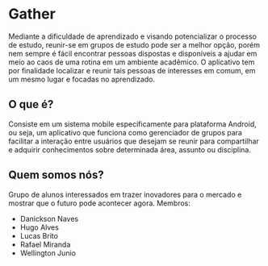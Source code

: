 # Gather
Mediante a dificuldade de aprendizado e visando potencializar o processo de estudo, reunir-se em grupos de estudo pode ser a melhor opção, porém nem sempre é fácil encontrar pessoas dispostas e disponíveis a ajudar em meio ao caos de uma rotina em um ambiente acadêmico. O aplicativo tem por finalidade localizar e reunir tais pessoas de interesses em comum, em um mesmo lugar e focadas no aprendizado.

## O que é?
Consiste em um sistema mobile especificamente para plataforma Android, ou seja, um aplicativo que funciona como gerenciador de grupos para facilitar a interação entre usuários que desejam se reunir para compartilhar e adquirir conhecimentos sobre determinada área, assunto ou disciplina.  

## Quem somos nós?
Grupo de alunos interessados em trazer inovadores para o mercado e mostrar que o futuro pode acontecer agora.
Membros:
  - Danickson Naves 
  - Hugo Alves
  - Lucas Brito
  - Rafael Miranda
  - Wellington Junio
  
